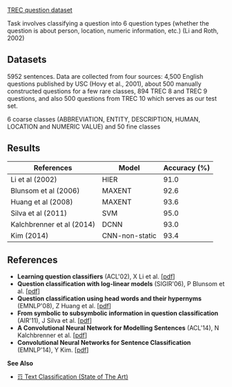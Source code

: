 [TREC question dataset](http://cogcomp.org/Data/QA/QC/)

Task involves classifying a question into 6 question types (whether the question is about person, location, numeric information, etc.) (Li and Roth, 2002)

## Datasets

5952 sentences. Data are collected from four sources: 4,500 English questions published by USC (Hovy et al., 2001),
about 500 manually constructed questions for a few rare classes, 894 TREC 8 and TREC 9 questions,
and also 500 questions from TREC 10 which serves as our test set.

6 coarse classes (ABBREVIATION, ENTITY, DESCRIPTION, HUMAN, LOCATION and NUMERIC VALUE) and 50 fine classes

## Results

| References                | Model          | Accuracy (%) |
|---------------------------|----------------|--------------|
| Li et al (2002)           | HIER           | 91.0         |
| Blunsom et al (2006)      | MAXENT         | 92.6         |
| Huang et al (2008)        | MAXENT         | 93.6         |
| Silva et al (2011)        | SVM            | 95.0         |
| Kalchbrenner et al (2014) | DCNN           | 93.0         |
| Kim (2014)                | CNN-non-static | 93.4         |

## References

* **Learning question classifiers** (ACL'02), X Li et al. [[pdf](http://aclweb.org/anthology/C02-1150)]
* **Question classification with log-linear models** (SIGIR'06), P Blunsom et al. [[pdf](https://dl.acm.org/citation.cfm?id=1148282)]
* **Question classification using head words and their hypernyms** (EMNLP'08), Z Huang et al. [[pdf](https://dl.acm.org/citation.cfm?id=1148282)]
* **From symbolic to subsymbolic information in question classification** (AIR'11), J Silva et al. [[pdf](http://www.inesc-id.pt/pt/indicadores/Ficheiros/6678.pdf)]
* **A Convolutional Neural Network for Modelling Sentences** (ACL'14), N Kalchbrenner et al. [[pdf](http://www.aclweb.org/anthology/P14-1062)]
* **Convolutional Neural Networks for Sentence Classification** (EMNLP'14), Y Kim. [[pdf](https://arxiv.org/pdf/1408.5882)]

**See Also**

* [☶ Text Classification (State of The Art)](https://github.com/magizbox/underthesea/wiki/English-NLP-SOTA#text-classification)
